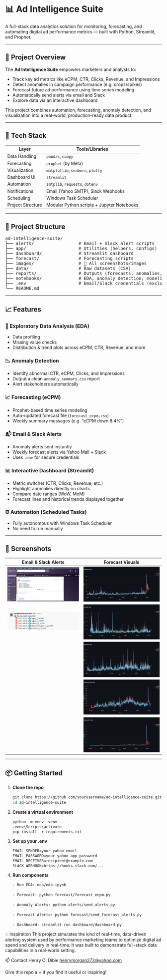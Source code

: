# 📊 Ad Intelligence Suite

A full-stack data analytics solution for monitoring, forecasting, and automating digital ad performance metrics — built with Python, Streamlit, and Prophet.

---

## 🚀 Project Overview

The **Ad Intelligence Suite** empowers marketers and analysts to:
- Track key ad metrics like eCPM, CTR, Clicks, Revenue, and Impressions
- Detect anomalies in campaign performance (e.g. drops/spikes)
- Forecast future ad performance using time series modeling
- Automatically send alerts via email and Slack
- Explore data via an interactive dashboard

This project combines automation, forecasting, anomaly detection, and visualization into a real-world, production-ready data product.

---

## 🧰 Tech Stack

| Layer           | Tools/Libraries                        |
|----------------|----------------------------------------|
| Data Handling   | `pandas`, `numpy`                     |
| Forecasting     | `prophet` (by Meta)                   |
| Visualization   | `matplotlib`, `seaborn`, `plotly`     |
| Dashboard UI    | `streamlit`                           |
| Automation      | `smtplib`, `requests`, `dotenv`       |
| Notifications   | Email (Yahoo SMTP), Slack Webhooks    |
| Scheduling      | Windows Task Scheduler                |
| Project Structure | Modular Python scripts + Jupyter Notebooks             |

---

## 📁 Project Structure
<pre lang="markdown">
ad-intelligence-suite/
├── alerts/                 # Email + Slack alert scripts
├── app/                    # Utilities (helpers, configs)
├── dashboard/              # Streamlit dashboard
├── forecast/               # Forecasting scripts
├── images/                 # 📸 All screenshots/images
├── data/                   # Raw datasets (CSV)
├── reports/                # Outputs (forecasts, anomalies, HTML)
├── notebooks/              # EDA, anomaly detection, modeling
├── .env                    # Email/Slack credentials (excluded in .gitignore)
└── README.md
</pre>


---

## 📈 Features

### 🧪 Exploratory Data Analysis (EDA)
- Data profiling
- Missing value checks
- Distribution & trend plots across eCPM, CTR, Revenue, and more

### 📉 Anomaly Detection
- Identify abnormal CTR, eCPM, Clicks, and Impressions
- Output a clean `anomaly_summary.csv` report
- Alert stakeholders automatically

### 📈 Forecasting (eCPM)
- Prophet-based time series modeling
- Auto-updated forecast file (`forecast_ecpm.csv`)
- Weekly summary messages (e.g. “eCPM down 8.4%”)

### 📬 Email & Slack Alerts
- Anomaly alerts sent instantly
- Weekly forecast alerts via Yahoo Mail + Slack
- Uses `.env` for secure credentials

### 📊 Interactive Dashboard (Streamlit)
- Metric switcher (CTR, Clicks, Revenue, etc.)
- Highlight anomalies directly on charts
- Compare date ranges (WoW, MoM)
- Forecast lines and historical trends displayed together

### ⏰ Automation (Scheduled Tasks)
- Fully autonomous with Windows Task Scheduler
- No need to run manually

---

## 📸 Screenshots

| Email & Slack Alerts      | Forecast Visuals           |
|---------------------------|----------------------------|
| ![](images/email_alert.png) | ![](images/ecpm_forecast.png) |
| ![](images/slack_alert.png) | ![](images/ctr_forecast.png)  |
|                           | ![](images/clicks_forecast.png) |
|                           | ![](images/impressions_forecast.png) |
|                           | ![](images/revenue_forecast.png) |

---

## 📦 Getting Started

1. **Clone the repo**
   ```bash
   git clone https://github.com/yourusername/ad-intelligence-suite.git
   cd ad-intelligence-suite


2. **Create a virtual environment**
   ```
   python -m venv .venv
   .venv\Scripts\activate
   pip install -r requirements.txt

3. **Set up your .env**
   ```
   EMAIL_SENDER=your_yahoo_email
   EMAIL_PASSWORD=your_yahoo_app_password
   EMAIL_RECEIVER=recipient@example.com
   SLACK_WEBHOOK=https://hooks.slack.com/...

4. **Run components**
   ```
   - Run EDA: eda/eda.ipynb

   - Forecast: python forecast/forecast_ecpm.py

   - Anomaly Alerts: python alerts/send_alerts.py

   - Forecast Alerts: python forecast/send_forecast_alerts.py

   - Dashboard: streamlit run dashboard/dashboard.py

💡 Inspiration
This project simulates the kind of real-time, data-driven alerting system used by performance marketing teams to optimize digital ad spend and delivery in real-time. It was built to demonstrate full-stack data capabilities in a real-world setting.

📫 Contact
Henry C. Dibie
henrymorgan273@yahoo.com

Give this repo a ⭐ if you find it useful or inspiring!

